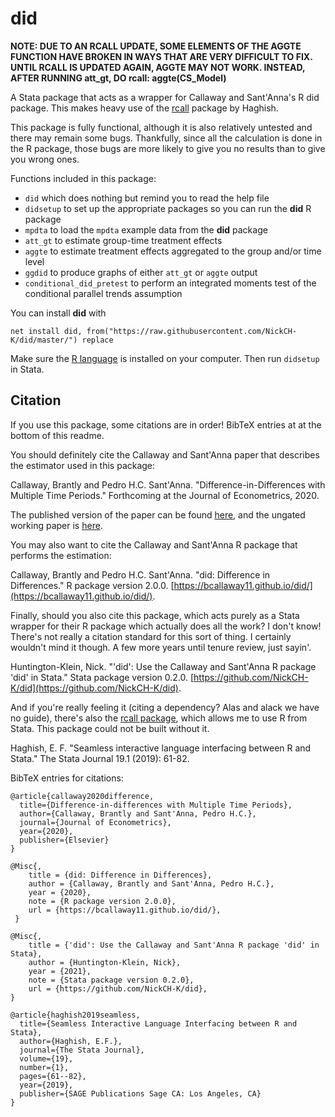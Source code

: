 # did

**NOTE: DUE TO AN RCALL UPDATE, SOME ELEMENTS OF THE AGGTE FUNCTION HAVE BROKEN IN WAYS THAT ARE VERY DIFFICULT TO FIX. UNTIL RCALL IS UPDATED AGAIN, AGGTE MAY NOT WORK. INSTEAD, AFTER RUNNING att_gt, DO rcall: aggte(CS_Model)**

A Stata package that acts as a wrapper for Callaway and Sant'Anna's R did package. This makes heavy use of the [rcall](http://github.com/haghish/rcall) package by Haghish.

This package is fully functional, although it is also relatively untested and there may remain some bugs. Thankfully, since all the calculation is done in the R package, those bugs are more likely to give you no results than to give you wrong ones.

Functions included in this package:

- `did` which does nothing but remind you to read the help file
- `didsetup` to set up the appropriate packages so you can run the **did** R package
- `mpdta` to load the `mpdta` example data from the **did** package
- `att_gt` to estimate group-time treatment effects
- `aggte` to estimate treatment effects aggregated to the group and/or time level
- `ggdid` to produce graphs of either `att_gt` or `aggte` output
- `conditional_did_pretest` to perform an integrated moments test of the conditional parallel trends assumption

You can install **did** with 

```
net install did, from("https://raw.githubusercontent.com/NickCH-K/did/master/") replace
```

Make sure the [R language](R-project.org) is installed on your computer. Then run `didsetup` in Stata.

## Citation

If you use this package, some citations are in order! BibTeX entries at at the bottom of this readme.

You should definitely cite the Callaway and Sant'Anna paper that describes the estimator used in this package:

Callaway, Brantly and Pedro H.C. Sant'Anna.  "Difference-in-Differences with Multiple Time Periods." Forthcoming at the Journal of Econometrics, 2020. 

The published version of the paper can be found [here](https://doi.org/10.1016/j.jeconom.2020.12.001), and the ungated working paper is [here](https://arxiv.org/abs/1803.09015).

You may also want to cite the Callaway and Sant'Anna R package that performs the estimation:

Callaway, Brantly and Pedro H.C. Sant'Anna. "did: Difference in Differences." R package version 2.0.0. [https://bcallaway11.github.io/did/](https://bcallaway11.github.io/did/).

Finally, should you also cite this package, which acts purely as a Stata wrapper for their R package which actually does all the work? I don't know! There's not really a citation standard for this sort of thing. I certainly wouldn't mind it though. A few more years until tenure review, just sayin'.

Huntington-Klein, Nick. "'did': Use the Callaway and Sant'Anna R package 'did' in Stata." Stata package version 0.2.0. [https://github.com/NickCH-K/did](https://github.com/NickCH-K/did).

And if you're really feeling it (citing a dependency? Alas and alack we have no guide), there's also the [rcall package](https://github.com/haghish/Rcall), which allows me to use R from Stata. This package could not be built without it.

Haghish, E. F. "Seamless interactive language interfacing between R and Stata." The Stata Journal 19.1 (2019): 61-82.

BibTeX entries for citations:

```
@article{callaway2020difference,
  title={Difference-in-differences with Multiple Time Periods},
  author={Callaway, Brantly and Sant'Anna, Pedro H.C.},
  journal={Journal of Econometrics},
  year={2020},
  publisher={Elsevier}
}

@Misc{,
    title = {did: Difference in Differences},
    author = {Callaway, Brantly and Sant'Anna, Pedro H.C.},
    year = {2020},
    note = {R package version 2.0.0},
    url = {https://bcallaway11.github.io/did/},
 }
  
@Misc{,
    title = {'did': Use the Callaway and Sant'Anna R package 'did' in Stata},
    author = {Huntington-Klein, Nick},
    year = {2021},
    note = {Stata package version 0.2.0},
    url = {https://github.com/NickCH-K/did},
} 

@article{haghish2019seamless,
  title={Seamless Interactive Language Interfacing between R and Stata},
  author={Haghish, E.F.},
  journal={The Stata Journal},
  volume={19},
  number={1},
  pages={61--82},
  year={2019},
  publisher={SAGE Publications Sage CA: Los Angeles, CA}
}
```
